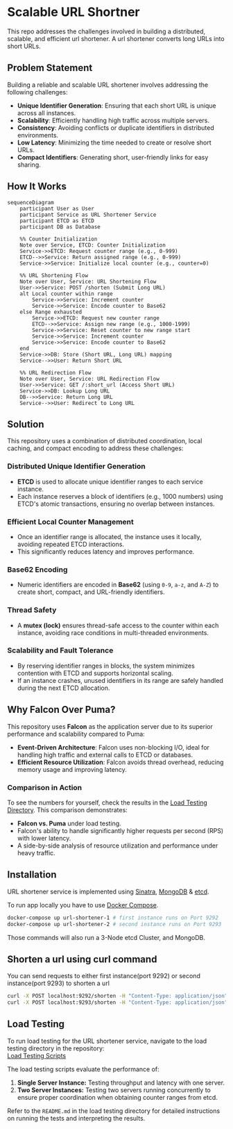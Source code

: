 # Scalable URL Shortner

This repo addresses the challenges involved in building a distributed, scalable, and efficient url shortener. A url shortener converts long URLs into short URLs.

## Problem Statement

Building a reliable and scalable URL shortener involves addressing the following challenges:

- **Unique Identifier Generation**: Ensuring that each short URL is unique across all instances.
- **Scalability**: Efficiently handling high traffic across multiple servers.
- **Consistency**: Avoiding conflicts or duplicate identifiers in distributed environments.
- **Low Latency**: Minimizing the time needed to create or resolve short URLs.
- **Compact Identifiers**: Generating short, user-friendly links for easy sharing.

## How It Works

```mermaid
sequenceDiagram
    participant User as User
    participant Service as URL Shortener Service
    participant ETCD as ETCD
    participant DB as Database

    %% Counter Initialization
    Note over Service, ETCD: Counter Initialization
    Service->>ETCD: Request counter range (e.g., 0-999)
    ETCD-->>Service: Return assigned range (e.g., 0-999)
    Service->>Service: Initialize local counter (e.g., counter=0)

    %% URL Shortening Flow
    Note over User, Service: URL Shortening Flow
    User->>Service: POST /shorten (Submit Long URL)
    alt Local counter within range
        Service->>Service: Increment counter
        Service->>Service: Encode counter to Base62
    else Range exhausted
        Service->>ETCD: Request new counter range
        ETCD-->>Service: Assign new range (e.g., 1000-1999)
        Service->>Service: Reset counter to new range start
        Service->>Service: Increment counter
        Service->>Service: Encode counter to Base62
    end
    Service->>DB: Store (Short URL, Long URL) mapping
    Service-->>User: Return Short URL

    %% URL Redirection Flow
    Note over User, Service: URL Redirection Flow
    User->>Service: GET /:short_url (Access Short URL)
    Service->>DB: Lookup Long URL
    DB-->>Service: Return Long URL
    Service-->>User: Redirect to Long URL
```

## Solution

This repository uses a combination of distributed coordination, local caching, and compact encoding to address these challenges:

### Distributed Unique Identifier Generation
- **ETCD** is used to allocate unique identifier ranges to each service instance.
- Each instance reserves a block of identifiers (e.g., 1000 numbers) using ETCD's atomic transactions, ensuring no overlap between instances.

### Efficient Local Counter Management
- Once an identifier range is allocated, the instance uses it locally, avoiding repeated ETCD interactions.
- This significantly reduces latency and improves performance.

### Base62 Encoding
- Numeric identifiers are encoded in **Base62** (using `0-9`, `a-z`, and `A-Z`) to create short, compact, and URL-friendly identifiers.

### Thread Safety
- A **mutex (lock)** ensures thread-safe access to the counter within each instance, avoiding race conditions in multi-threaded environments.

### Scalability and Fault Tolerance
- By reserving identifier ranges in blocks, the system minimizes contention with ETCD and supports horizontal scaling.
- If an instance crashes, unused identifiers in its range are safely handled during the next ETCD allocation.

## Why Falcon Over Puma?

This repository uses **Falcon** as the application server due to its superior performance and scalability compared to Puma:

- **Event-Driven Architecture**: Falcon uses non-blocking I/O, ideal for handling high traffic and external calls to ETCD or databases.
- **Efficient Resource Utilization**: Falcon avoids thread overhead, reducing memory usage and improving latency.

### **Comparison in Action**

To see the numbers for yourself, check the results in the [Load Testing Directory](https://github.com/taman9333/scalable_url_shortener/tree/master/load_test). This comparison demonstrates:

- **Falcon vs. Puma** under load testing.
- Falcon's ability to handle significantly higher requests per second (RPS) with lower latency.
- A side-by-side analysis of resource utilization and performance under heavy traffic.

## Installation
URL shortener service is implemented using [Sinatra](https://github.com/sinatra/sinatra), [MongoDB](https://www.mongodb.com/) & [etcd](https://etcd.io/).

To run app locally you have to use [Docker Compose](https://docs.docker.com/compose/).

```bash
docker-compose up url-shortener-1 # first instance runs on Port 9292
docker-compose up url-shortener-2 # second instance runs on Port 9293
```

Those commands will also run a 3-Node etcd Cluster, and MongoDB.

## Shorten a url using curl command

You can send requests to either first instance(port 9292) or second instance(port 9293) to shorten a url

```bash
curl -X POST localhost:9292/shorten -H "Content-Type: application/json" -d '{"url": "http://test1.com"}' # shorten the url using first instance
curl -X POST localhost:9293/shorten -H "Content-Type: application/json" -d '{"url": "http://test2.com"}' # shorten the url using second instance
```

## Load Testing

To run load testing for the URL shortener service, navigate to the load testing directory in the repository:  
[Load Testing Scripts](https://github.com/taman9333/scalable_url_shortener/tree/master/load_test)

The load testing scripts evaluate the performance of:
1. **Single Server Instance:** Testing throughput and latency with one server.
2. **Two Server Instances:** Testing two servers running concurrently to ensure proper coordination when obtaining counter ranges from etcd.

Refer to the `README.md` in the load testing directory for detailed instructions on running the tests and interpreting the results.